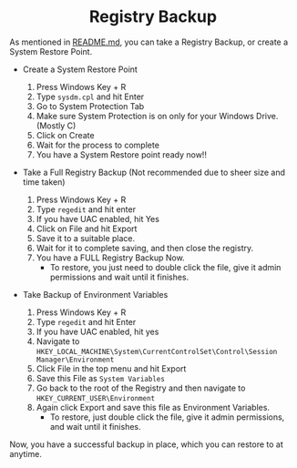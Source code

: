 <h1 align="center">Registry Backup</h1>

As mentioned in [README.md](https://github.com/WickedWizard3588/PC-Setup#readme), you can take a Registry Backup, or create a System Restore Point.

* Create a System Restore Point
    1. Press Windows Key + R
    2. Type `sysdm.cpl` and hit Enter
    3. Go to System Protection Tab
    4. Make sure System Protection is on only for your Windows Drive. (Mostly C)
    5. Click on Create
    6. Wait for the process to complete
    7. You have a System Restore point ready now!!

* Take a Full Registry Backup (Not recommended due to sheer size and time taken)
    1. Press Windows Key + R
    2. Type `regedit` and hit enter
    3. If you have UAC enabled, hit Yes
    4. Click on File and hit Export
    5. Save it to a suitable place.
    6. Wait for it to complete saving, and then close the registry.
    7. You have a FULL Registry Backup Now.
        * To restore, you just need to double click the file, give it admin permissions and wait until it finishes.

* Take Backup of Environment Variables
    1. Press Windows Key + R
    2. Type `regedit` and hit Enter
    3. If you have UAC enabled, hit yes
    4. Navigate to `HKEY_LOCAL_MACHINE\System\CurrentControlSet\Control\Session Manager\Environment`
    5. Click File in the top menu and hit Export
    6. Save this File as `System Variables`
    7. Go back to the root of the Registry and then navigate to `HKEY_CURRENT_USER\Environment`
    8. Again click Export and save this file as Environment Variables.
        * To restore, just double click the file, give it admin permissions, and wait until it finishes.


Now, you have a successful backup in place, which you can restore to at anytime.